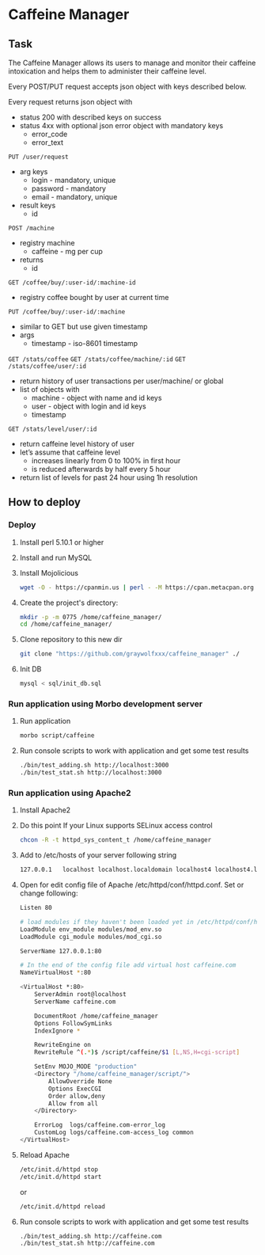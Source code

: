 # Caffeine Manager


## Task
The Caffeine Manager allows its users to manage and monitor their caffeine intoxication and helps them to administer their caffeine level. 

Every POST/PUT request accepts json object with keys described below.

Every request returns json object with
<ul>
    <li>status 200 with described keys on success</li>
    <li>status 4xx with optional json error object with mandatory keys
        <ul>
            <li>error_code</li>
            <li>error_text</li>
         </ul>
    </li>
</ul>

`PUT /user/request`
<ul>
    <li>arg keys
        <ul>
            <li>login - mandatory, unique</li>
            <li>password - mandatory</li>
            <li>email - mandatory, unique</li>
         </ul>
    </li>
    <li>result keys
        <ul>
            <li>id</li>
         </ul>
    </li>
</ul>

`POST /machine`
<ul>
    <li>registry machine
        <ul>
            <liname></li>
            <li>caffeine - mg per cup</li>
         </ul>
    </li>
    <li>returns
        <ul>
            <li>id</li>
         </ul>
    </li>
</ul>

`GET /coffee/buy/:user-id/:machine-id`
<ul>
    <li>registry coffee bought by user at current time</li>
</ul>

`PUT /coffee/buy/:user-id/:machine`
<ul>
    <li>similar to GET but use given timestamp</li>
    <li>args
        <ul>
            <li>timestamp - iso-8601 timestamp</li>
         </ul>
    </li>
</ul>

`GET /stats/coffee`
`GET /stats/coffee/machine/:id`
`GET /stats/coffee/user/:id`
<ul>
    <li>return history of user transactions per user/machine/ or global</li>
    <li>list of objects with
        <ul>
            <li>machine - object with name and id keys</li>
            <li>user - object with login and id keys</li>
            <li>timestamp</li>
         </ul>
    </li>
</ul>

`GET /stats/level/user/:id`
<ul>
    <li>return caffeine level history of user</li>
    <li>let’s assume that caffeine level
        <ul>
            <li>increases linearly from 0 to 100% in first hour</li>
            <li>is reduced afterwards by half every 5 hour</li>
         </ul>
    </li>
    <li>return list of levels for past 24 hour using 1h resolution</li>
</ul>


## How to deploy

### Deploy

1. Install perl 5.10.1 or higher

2. Install and run MySQL

3. Install Mojolicious
    ```bash
    wget -O - https://cpanmin.us | perl - -M https://cpan.metacpan.org -n Mojolicious
    ```

4. Create the project's directory:
    ```bash
    mkdir -p -m 0775 /home/caffeine_manager/
    cd /home/caffeine_manager/
    ```

5. Clone repository to this new dir
    ```bash
    git clone "https://github.com/graywolfxxx/caffeine_manager" ./
    ```

6. Init DB
    ```bash
    mysql < sql/init_db.sql
    ```

### Run application using Morbo development server

1. Run application
    ```bash
    morbo script/caffeine
    ```

2. Run console scripts to work with application and get some test results
    ```bash
    ./bin/test_adding.sh http://localhost:3000
    ./bin/test_stat.sh http://localhost:3000
    ```

### Run application using Apache2

1. Install Apache2

2. Do this point If your Linux supports SELinux access control
    ```bash
    chcon -R -t httpd_sys_content_t /home/caffeine_manager
    ```

3. Add to /etc/hosts of your server following string
    ```bash
    127.0.0.1   localhost localhost.localdomain localhost4 localhost4.localdomain4 caffeine.com
    ```

4. Open for edit config file of Apache /etc/httpd/conf/httpd.conf. Set or change following:
    ```bash
    Listen 80
    
    # load modules if they haven't been loaded yet in /etc/httpd/conf/httpd.conf
    LoadModule env_module modules/mod_env.so
    LoadModule cgi_module modules/mod_cgi.so

    ServerName 127.0.0.1:80

    # In the end of the config file add virtual host caffeine.com
    NameVirtualHost *:80

    <VirtualHost *:80>
        ServerAdmin root@localhost
        ServerName caffeine.com

        DocumentRoot /home/caffeine_manager
        Options FollowSymLinks
        IndexIgnore *

        RewriteEngine on
        RewriteRule ^(.*)$ /script/caffeine/$1 [L,NS,H=cgi-script]

        SetEnv MOJO_MODE "production"
        <Directory "/home/caffeine_manager/script/">
            AllowOverride None
            Options ExecCGI
            Order allow,deny
            Allow from all
        </Directory>

        ErrorLog  logs/caffeine.com-error_log
        CustomLog logs/caffeine.com-access_log common
    </VirtualHost>
    ```

5. Reload Apache
    ```bash
    /etc/init.d/httpd stop
    /etc/init.d/httpd start
    ```
    or
    ```bash
    /etc/init.d/httpd reload
    ```

6. Run console scripts to work with application and get some test results
    ```bash
    ./bin/test_adding.sh http://caffeine.com
    ./bin/test_stat.sh http://caffeine.com
    ```
